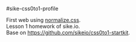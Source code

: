 #sike-css0to1-profile

First web using [normalize.css](http://necolas.github.io/normalize.css).  
Lesson 1 homework of sike.io.  
Base on https://github.com/sikeio/css0to1-startkit.  
